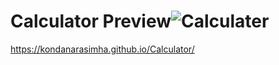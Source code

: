 # Calculator Preview![Calculater](https://github.com/kondanarasimha/Calculator/assets/136059664/818e94ee-7eac-4c36-b284-892146dd4c54)
https://kondanarasimha.github.io/Calculator/

